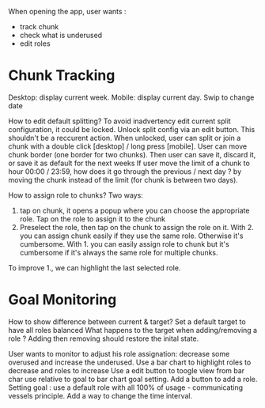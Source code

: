 When opening the app, user wants :
- track chunk
- check what is underused
- edit roles

# Chunk Tracking

Desktop: display current week.
Mobile: display current day. Swip to change date

How to edit default splitting? To avoid inadvertency edit current split configuration, it could be locked.
Unlock split config via an edit button. This shouldn't be a reccurent action.
When unlocked, user can split or join a chunk with a double click [desktop] / long press [mobile]. User can move chunk border (one border for two chunks). Then user can save it, discard it, or save it as default for the next weeks
If user move the limit of a chunk to hour 00:00 / 23:59, how does it go through the previous / next day ? by moving the chunk instead of the limit (for chunk is between two days).

How to assign role to chunks? Two ways:
1. tap on chunk, it opens a popup where you can choose the appropriate role. Tap on the role to assign it to the chunk
2. Preselect the role, then tap on the chunk to assign the role on it.
With 2. you can assign chunk easily if they use the same role. Otherwise it's cumbersome.
With 1. you can easily assign role to chunk but it's cumbersome if it's always the same role for multiple chunks.

To improve 1., we can highlight the last selected role.

# Goal Monitoring

How to show difference between current & target?
Set a default target to have all roles balanced
What happens to the target when adding/removing a role ? Adding then removing should restore the inital state.

User wants to monitor to adjust his role assignation: decrease some overused and increase the underused.
Use a bar chart to highlight roles to decrease and roles to increase
Use a edit button to toogle view from bar char use relative to goal to bar chart goal setting. Add a button to add a role.
Setting goal : use a default role with all 100% of usage - communicating vessels principle.
Add a way to change the time interval.
